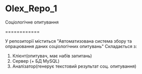 Olex_Repo_1
============


Соціологічне опитування


============

У репозиторії міститься "Автоматизована система збору та опрацювання даних соціологічних опитувань"
Складається з: 
1. Клієнт(опитувач, має набів запитань)
2. Сервер (+ БД MySQL)
3. Аналізатор(генерує текстовий результат соц. опитування)
